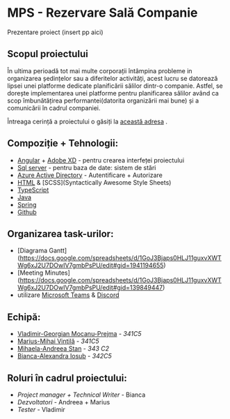 # MPS - Rezervare Sală Companie

Prezentare proiect (insert pp aici)

## Scopul proiectului
În ultima perioadă tot mai multe corporații întâmpina probleme in organizarea ședințelor sau a diferitelor activități, acest lucru se datorează lipsei unei platforme dedicate planificării sălilor dintr-o companie. Astfel, se dorește implementarea unei platforme pentru planificarea sălilor având ca scop îmbunătățirea performantei(datorita organizării mai bune) și a comunicării în cadrul companiei.

Întreaga cerință a proiectului o găsiți la [această adresa](https://ocw.cs.pub.ro/courses/mps/proiect/proiect-2) .

## Compoziție + Tehnologii:
* [Angular](https://angular.io/) + [Adobe XD](https://www.adobe.com/ro/products/xd.html) - pentru crearea interfeței proiectului
* [Sql server](https://www.microsoft.com/en-us/sql-server/sql-server-downloads) - pentru baza de date: sistem de stări
* [Azure Active Directory](https://azure.microsoft.com/en-us/services/active-directory/) - Autentificare + Autorizare
* [HTML](https://www.w3schools.com/html/) & [SCSS](Syntactically Awesome Style Sheets)
* [TypeScript](https://www.typescriptlang.org/)
* [Java](https://www.java.com/en/)
* [Spring](https://spring.io/tools)
* [Github](https://github.com/)

## Organizarea task-urilor:
* [Diagrama Gantt] (https://docs.google.com/spreadsheets/d/1GoJ3Bjaps0HLJ11guxvXWTWg6xJ2U7DOwIV7gmbPsPU/edit#gid=1941194655)
* [Meeting Minutes] (https://docs.google.com/spreadsheets/d/1GoJ3Bjaps0HLJ11guxvXWTWg6xJ2U7DOwIV7gmbPsPU/edit#gid=139849447)
* utilizare [Microsoft Teams](https://www.microsoft.com/ro-ro/microsoft-teams/group-chat-software) & [Discord](https://discord.com/)

## Echipă:
* [Vladimir-Georgian Mocanu-Prejma](https://github.com/vladimirMocanu) - *341C5*
* [Marius-Mihai Vintilă](https://github.com/Mr-Vinti) - *341C5*
* [Mihaela-Andreea Stan](https://github.com/stanandreea09) - *343 C2*
* [Bianca-Alexandra Iosub](https://github.com/biancaiosub13) - *342C5*

## Roluri în cadrul proiectului:
* *Project manager + Technical Writer* - Bianca
* *Dezvoltatori* - Andreea + Marius
* *Tester* - Vladimir

